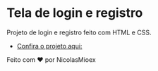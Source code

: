 
# Tela de login e registro
Projeto de login e registro feito com HTML e CSS.

 - [Confira o projeto aqui:](https://nicolasmioex.github.io/loginPage/)


Feito com ❤ por NicolasMioex